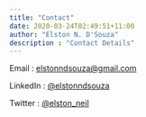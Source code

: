 ```yaml
---
title: "Contact"
date: 2020-03-24T02:49:51+11:00
author: "Elston N. D'Souza"
description : "Contact Details"
---
```


Email : elstonndsouza@gmail.com 

LinkedIn : [@elstonndsouza](https://www.linkedin.com/in/elstonndsouza/) 

Twitter : [@elston_neil](https://twitter.com/elston_neil)
